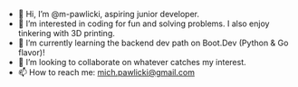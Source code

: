 - 👋 Hi, I’m @m-pawlicki, aspiring junior developer.
- 👀 I’m interested in coding for fun and solving problems. I also enjoy tinkering with 3D printing.
- 🌱 I’m currently learning the backend dev path on Boot.Dev (Python & Go flavor)!
- 💞️ I’m looking to collaborate on whatever catches my interest.
- 📫 How to reach me: mich.pawlicki@gmail.com

<!---
m-pawlicki/m-pawlicki is a ✨ special ✨ repository because its `README.md` (this file) appears on your GitHub profile.
You can click the Preview link to take a look at your changes.
--->
